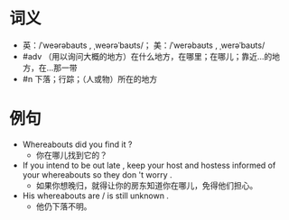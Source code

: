 # 词义
- 英：/ˈweərəbaʊts , ˌweərəˈbaʊts/； 美：/ˈwerəbaʊts , ˌwerəˈbaʊts/
- #adv （用以询问大概的地方）在什么地方，在哪里；在哪儿；靠近…的地方，在…那一带
- #n 下落；行踪；（人或物）所在的地方
# 例句
- Whereabouts did you find it ?
	- 你在哪儿找到它的？
- If you intend to be out late , keep your host and hostess informed of your whereabouts so they don 't worry .
	- 如果你想晚归，就得让你的房东知道你在哪儿，免得他们担心。
- His whereabouts are \/ is still unknown .
	- 他仍下落不明。
